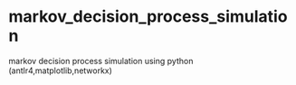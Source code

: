 # markov_decision_process_simulation
markov decision process simulation using python (antlr4,matplotlib,networkx)
